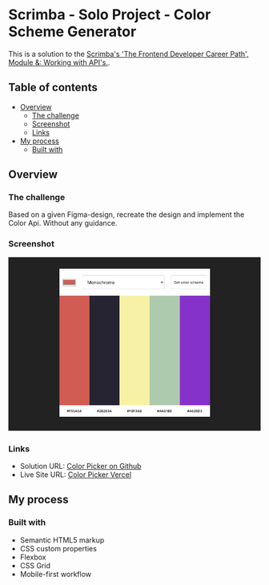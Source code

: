 # Scrimba - Solo Project - Color Scheme Generator

This is a solution to the [Scrimba's 'The Frontend Developer Career Path', Module &: Working with API's.](https://scrimba.com/).

## Table of contents

- [Overview](#overview)
  - [The challenge](#the-challenge)
  - [Screenshot](#screenshot)
  - [Links](#links)
- [My process](#my-process)
  - [Built with](#built-with)

## Overview

### The challenge

Based on a given Figma-design, recreate the design and implement the Color Api. Without any guidance.

### Screenshot

![](screenshot.jpg)

### Links

- Solution URL: [Color Picker on Github](https://github.com/graficdoctor/color-picker)
- Live Site URL: [Color Picker Vercel](https://color-picker-ivory.vercel.app/)

## My process

### Built with

- Semantic HTML5 markup
- CSS custom properties
- Flexbox
- CSS Grid
- Mobile-first workflow
